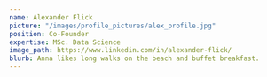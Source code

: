 ```yaml
---
name: Alexander Flick
picture: "/images/profile_pictures/alex_profile.jpg"
position: Co-Founder
expertise: MSc. Data Science
image_path: https://www.linkedin.com/in/alexander-flick/
blurb: Anna likes long walks on the beach and buffet breakfast.
---
```

